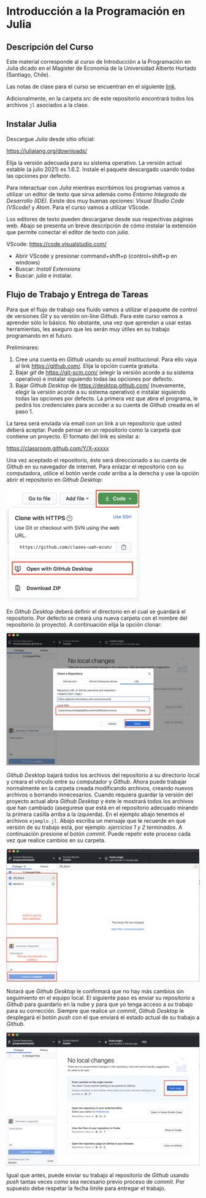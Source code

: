 # Introducción a la Programación en Julia

## Descripción del Curso

Este material  corresponde al curso de Introducción a la Programación en Julia dicado en el Magister de Economía de la Universidad Alberto Hurtado (Santiago, Chile).

Las notas de clase para el curso se encuentran en el siguiente [link](https://mauriciotejada.com/programacionjulia/).

Adicionalmente, en la carpeta *src* de este repositorio encontrará todos los archivos `jl` asociados a la clase.

## Instalar Julia

Descargue *Julia* desde sitio oficial: 

https://julialang.org/downloads/

Elija la versión adecuada para su sistema operativo. La versión actual estable (a julio 2021) es 1.6.2. Instale el paquete descargado usando todas las opciones por defecto.

Para interactuar con *Julia* mientras escribimos los programas vamos a utilizar un editor de texto que sirva además como *Entorno Integrado de Desarrollo (IDE)*. Existe dos muy buenas opciones: *Visual Studio Code (VScode)* y *Atom*. Para el curso vamos a utilizar VScode.

Los editores de texto pueden descargarse desde sus respectivas páginas web. Abajo se presenta un breve descripción de cómo instalar la extensión que permite conectar el editor de texto con *julia*.

VScode: https://code.visualstudio.com/

- Abrir VScode y presionar command+shift+p (control+shift+p en windows) 
- Buscar: *Install Extensions*
- Buscar: *julia* e instalar.

## Flujo de Trabajo y Entrega de Tareas

Para que el flujo de trabajo sea fluido vamos a utilizar el paquete de control de versiones *Git* y su versión on-line *Github*. Para este curso vamos a aprender sólo lo básico. No obstante, una vez que aprendan a usar estas herramientas, les aseguro que les serán muy útiles en su trabajo programando en el futuro. 

Preliminares:

1. Cree una cuenta en *Github* usando su *email institucional*. Para ello vaya al link https://github.com/. Elija la opción cuenta gratuita.
2. Bajar *git* de https://git-scm.com/ (elegir la versión acorde a su sistema operativo) e instalar siguiendo todas las opciones por defecto.
3. Bajar *Github Desktop* de https://desktop.github.com/ (nuevamente, elegir la versión acorde a su sistema operativo) e instalar siguiendo todas las opciones por defecto. La primera vez que abra el programa, le pedirá los credenciales para acceder a su cuenta de *Github* creada en el paso 1.

La tarea será enviada vía email con un link a un repositorio que usted deberá aceptar. Puede pensar en un repositorio como la carpeta que contiene un proyecto. El formato del link es similar a:

https://classroom.github.com/Y/X-xxxxx

Una vez aceptado el repositorio, éste será direccionado a su cuenta de *Github* en su navegador de internet. Para enlazar el repositorio con su computadora, utilice el botón verde *code* arriba a la derecha y use la opción abrir el repositorio en *Github Desktop*:

<img src="./figs/github_open_githubdesktop.png" alt="" width="350"/>

En *Github Desktop* deberá definir el directorio en el cual se guardará el repositorio. Por defecto se creará una nueva carpeta con el nombre del repositorio (o proyecto). A continuación elija la opción clonar:

![](./figs/githubdesktop_setprojectfolder.png)

*Github Desktop* bajará todos los archivos del repositorio a su directorio local y creara el vínculo entre su computador y *Github*. Ahora puede trabajar normalmente en la carpeta creada modificando archivos, creando nuevos archivos o borrando innecesarios. Cuando requiera guardar la versión del proyecto actual abra *Github Desktop* y éste le mostrará todos los archivos que han cambiado (asegurese que está en el repositorio adecuado mirando la primera casilla arriba a la izquierda). En el ejemplo abajo tenemos el archivos `ejemplo.jl`. Abajo escriba un mensaje que le recuerde en que versión de su trabajo está, por ejemplo: *ejercicios 1 y 2 terminados*. A continuación presione el botón *commit*. Puede repetir este proceso cada vez que realice cambios en su carpeta.

![](./figs/githubdesktop_gitcommit.png)

Notará que *Github Desktop* le confirmará que no hay más cambios sin seguimiento en el equipo local. El siguiente paso es enviar su repositorio a *Github* para guardarlo en la nube y para que yo tenga acceso a su trabajo para su corrección. Siempre que realice un *commit*,  *Github Desktop* le desplegará el botón *push* con el que enviará el estado actual de su trabajo a *Github*.

![](./figs/githubdesktop_push.png)

Igual que antes, puede enviar su trabajo al repositorio de *Github* usando *push* tantas veces como sea necesario previo proceso de *commit*. Por supuesto debe respetar la fecha límite para entregar el trabajo. 
